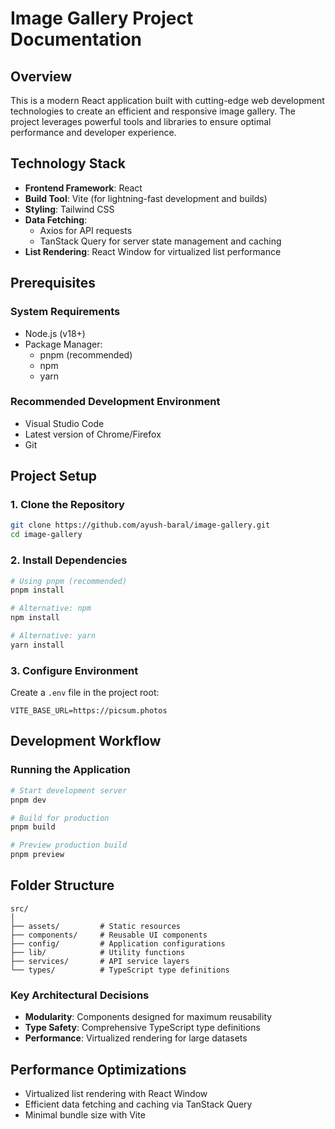 # Image Gallery Project Documentation

## Overview

This is a modern React application built with cutting-edge web development technologies to create an efficient and responsive image gallery. The project leverages powerful tools and libraries to ensure optimal performance and developer experience.

## Technology Stack

- **Frontend Framework**: React
- **Build Tool**: Vite (for lightning-fast development and builds)
- **Styling**: Tailwind CSS
- **Data Fetching**: 
  - Axios for API requests
  - TanStack Query for server state management and caching
- **List Rendering**: React Window for virtualized list performance

## Prerequisites

### System Requirements
- Node.js (v18+)
- Package Manager:
  - pnpm (recommended)
  - npm
  - yarn

### Recommended Development Environment
- Visual Studio Code
- Latest version of Chrome/Firefox
- Git 

## Project Setup

### 1. Clone the Repository
```bash
git clone https://github.com/ayush-baral/image-gallery.git
cd image-gallery
```

### 2. Install Dependencies
```bash
# Using pnpm (recommended)
pnpm install

# Alternative: npm
npm install

# Alternative: yarn
yarn install
```

### 3. Configure Environment
Create a `.env` file in the project root:
```
VITE_BASE_URL=https://picsum.photos
```

## Development Workflow

### Running the Application
```bash
# Start development server
pnpm dev

# Build for production
pnpm build

# Preview production build
pnpm preview
```

## Folder Structure

```
src/
│
├── assets/         # Static resources
├── components/     # Reusable UI components
├── config/         # Application configurations
├── lib/            # Utility functions
├── services/       # API service layers
└── types/          # TypeScript type definitions
```

### Key Architectural Decisions
- **Modularity**: Components designed for maximum reusability
- **Type Safety**: Comprehensive TypeScript type definitions
- **Performance**: Virtualized rendering for large datasets

## Performance Optimizations
- Virtualized list rendering with React Window
- Efficient data fetching and caching via TanStack Query
- Minimal bundle size with Vite

